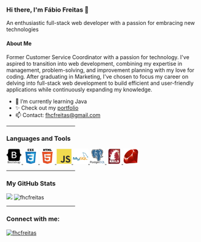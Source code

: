 ### Hi there, I'm Fábio Freitas 👋
<p>An enthusiastic full-stack web developer with a passion for embracing new technologies</p>

<h4>About Me</h4>
<p>Former Customer Service Coordinator with a passion for technology. I've aspired to transition into web development, combining my expertise in management, problem-solving, and improvement planning with my love for coding. After graduating in Marketing, I've chosen to focus my career on delving into full-stack web development to build efficient and user-friendly applications while continuously expanding my knowledge.</p>

- 🌱 I’m currently learning Java
- ✨ Check out my <a href="https://troopl.com/fhcfreitas">portfolio</a>
- 📫 Contact: fhcfreitas@gmail.com

<hr width="36%" >



<h3 align="left">Languages and Tools</h3>
<p align="left"> <a href="https://getbootstrap.com" target="_blank" rel="noreferrer"> <img src="https://raw.githubusercontent.com/devicons/devicon/master/icons/bootstrap/bootstrap-plain-wordmark.svg" alt="bootstrap" width="40" height="40"/> </a> <a href="https://www.w3schools.com/css/" target="_blank" rel="noreferrer"> <img src="https://raw.githubusercontent.com/devicons/devicon/master/icons/css3/css3-original-wordmark.svg" alt="css3" width="40" height="40"/> </a> <a href="https://www.w3.org/html/" target="_blank" rel="noreferrer"> <img src="https://raw.githubusercontent.com/devicons/devicon/master/icons/html5/html5-original-wordmark.svg" alt="html5" width="40" height="40"/> </a> <a href="https://developer.mozilla.org/en-US/docs/Web/JavaScript" target="_blank" rel="noreferrer"> <img src="https://raw.githubusercontent.com/devicons/devicon/master/icons/javascript/javascript-original.svg" alt="javascript" width="40" height="40"/> </a> <a href="https://www.mysql.com/" target="_blank" rel="noreferrer"> <img src="https://raw.githubusercontent.com/devicons/devicon/master/icons/mysql/mysql-original-wordmark.svg" alt="mysql" width="40" height="40"/> </a> <a href="https://www.postgresql.org" target="_blank" rel="noreferrer"> <img src="https://raw.githubusercontent.com/devicons/devicon/master/icons/postgresql/postgresql-original-wordmark.svg" alt="postgresql" width="40" height="40"/> </a> <a href="https://rubyonrails.org" target="_blank" rel="noreferrer"> <img src="https://raw.githubusercontent.com/devicons/devicon/master/icons/rails/rails-original-wordmark.svg" alt="rails" width="40" height="40"/> </a> <a href="https://www.ruby-lang.org/en/" target="_blank" rel="noreferrer"> <img src="https://raw.githubusercontent.com/devicons/devicon/master/icons/ruby/ruby-original.svg" alt="ruby" width="40" height="40"/> </a> </p>


<hr width="36%" >


<h3>My GitHub Stats</h3>

<p align="left">
  <img height="150" src="https://github-readme-stats.vercel.app/api/top-langs?username=fhcfreitas&show_icons=true&theme=dark&locale=en&layout=compact" />
  <img height="150" src="https://github-readme-stats.vercel.app/api?username=fhcfreitas&show_icons=true&theme=dark&locale=en" alt="fhcfreitas" />
</p>

<hr width="36%" >

<h3 align="left">Connect with me:</h3>
<p align="left">
<a href="https://linkedin.com/in/fhcfreitas" target="blank"><img align="center" src="https://raw.githubusercontent.com/rahuldkjain/github-profile-readme-generator/master/src/images/icons/Social/linked-in-alt.svg" alt="fhcfreitas" height="30" width="40" /></a>
</p>
